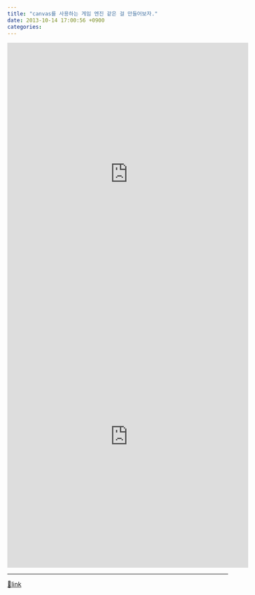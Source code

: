 ```yaml
---
title: "canvas를 사용하는 게임 엔진 같은 걸 만들어보자."
date: 2013-10-14 17:00:56 +0900
categories: 
---
```

  

<iframe frameborder="0" height="600" src="http://www.mins01.com/web_work/web/WGE2D/WGE2D.html" style="border-width: 0px;" width="550"></iframe><iframe frameborder="0" height="600" src="http://www.mins01.com/web_work/web/WGE2D/gameBlocks.html" style="border-width: 0px;" width="550"></iframe>

  ***
[🔗link](http://www.mins01.com/mh/tech/read/847)
